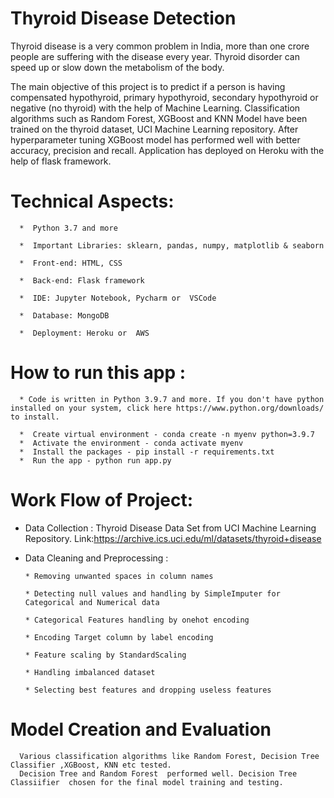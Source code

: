 # Thyroid Disease Detection

Thyroid disease is a very common problem in India, more than one crore people are suffering with the disease every year. Thyroid disorder can speed up or slow down the metabolism of the body.

The main objective of this project is to predict if a person is having compensated hypothyroid, primary hypothyroid, secondary hypothyroid or negative (no thyroid) with the help of Machine Learning. Classification algorithms such as Random Forest, XGBoost and KNN Model have been trained on the thyroid dataset, UCI Machine Learning repository. After hyperparameter tuning XGBoost model has performed well with better accuracy, precision and recall. Application has deployed on Heroku with the help of flask framework.
 

# Technical Aspects: 

      *  Python 3.7 and more

      *  Important Libraries: sklearn, pandas, numpy, matplotlib & seaborn

      *  Front-end: HTML, CSS

      *  Back-end: Flask framework

      *  IDE: Jupyter Notebook, Pycharm or  VSCode

      *  Database: MongoDB

      *  Deployment: Heroku or  AWS

# How to run this app :

      * Code is written in Python 3.9.7 and more. If you don't have python installed on your system, click here https://www.python.org/downloads/ to install. 

      *  Create virtual environment - conda create -n myenv python=3.9.7
      *  Activate the environment - conda activate myenv
      *  Install the packages - pip install -r requirements.txt
      *  Run the app - python run app.py

# Work Flow of Project:

* Data Collection :
            Thyroid Disease Data Set from UCI Machine Learning Repository.
                  Link:https://archive.ics.uci.edu/ml/datasets/thyroid+disease

* Data Cleaning and Preprocessing :

      * Removing unwanted spaces in column names 

      * Detecting null values and handling by SimpleImputer for Categorical and Numerical data 

      * Categorical Features handling by onehot encoding

      * Encoding Target column by label encoding 

      * Feature scaling by StandardScaling 

      * Handling imbalanced dataset 

      * Selecting best features and dropping useless features 


# Model Creation and Evaluation
      Various classification algorithms like Random Forest, Decision Tree Classifier ,XGBoost, KNN etc tested.
      Decision Tree and Random Forest  performed well. Decision Tree Classiifier  chosen for the final model training and testing.

